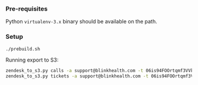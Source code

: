 ### Pre-requisites

Python `virtualenv-3.x` binary should be available on the path.


### Setup

```bash
./prebuild.sh
```

Running export to S3:

```bash
zendesk_to_s3.py calls -a support@blinkhealth.com -t 06is94FOOrtqmf3VVkP2WOPz40y94LbVEUiC1nDF -b s3://blink-dw-data-zendesk/calls
zendesk_to_s3.py tickets -a support@blinkhealth.com -t 06is94FOOrtqmf3VVkP2WOPz40y94LbVEUiC1nDF -b s3://blink-dw-data-zendesk/tickets
```

